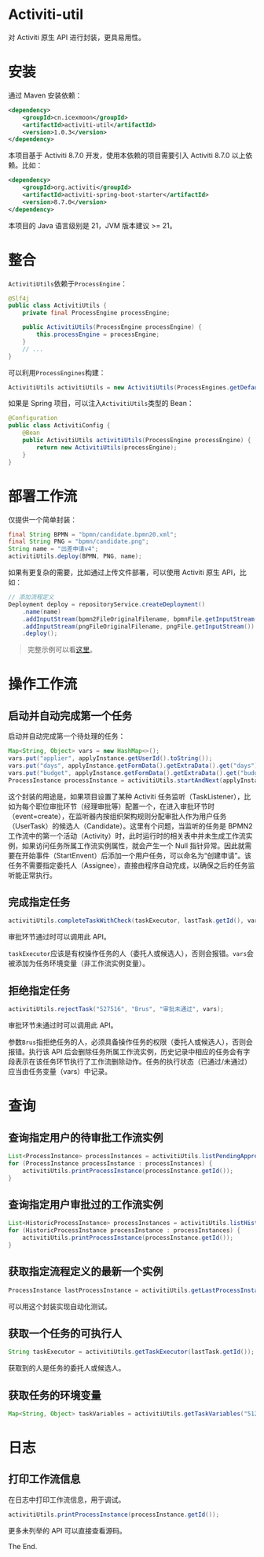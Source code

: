 # Activiti-util
对 Activiti 原生 API 进行封装，更具易用性。

# 安装

通过 Maven 安装依赖：

```xml
<dependency>
    <groupId>cn.icexmoon</groupId>
    <artifactId>activiti-util</artifactId>
    <version>1.0.3</version>
</dependency>
```

本项目基于 Activiti 8.7.0 开发，使用本依赖的项目需要引入 Activiti 8.7.0 以上依赖。比如：

```xml
<dependency>
    <groupId>org.activiti</groupId>
    <artifactId>activiti-spring-boot-starter</artifactId>
    <version>8.7.0</version>
</dependency>
```

本项目的 Java 语言级别是 21，JVM 版本建议 >= 21。

# 整合

`ActivitiUtils`依赖于`ProcessEngine`：

```java
@Slf4j
public class ActivitiUtils {
    private final ProcessEngine processEngine;

    public ActivitiUtils(ProcessEngine processEngine) {
        this.processEngine = processEngine;
    }
    // ...
}
```

可以利用`ProcessEngines`构建：

```java
ActivitiUtils activitiUtils = new ActivitiUtils(ProcessEngines.getDefaultProcessEngine());
```

如果是 Spring 项目，可以注入`ActivitiUtils`类型的 Bean：

```java
@Configuration
public class ActivitiConfig {
    @Bean
    public ActivitiUtils activitiUtils(ProcessEngine processEngine) {
        return new ActivitiUtils(processEngine);
    }
}
```

# 部署工作流

仅提供一个简单封装：

```java
final String BPMN = "bpmn/candidate.bpmn20.xml";
final String PNG = "bpmn/candidate.png";
String name = "出差申请v4";
activitiUtils.deploy(BPMN, PNG, name);
```

如果有更复杂的需要，比如通过上传文件部署，可以使用 Activiti 原生 API，比如：

```java
// 添加流程定义
Deployment deploy = repositoryService.createDeployment()
    .name(name)
    .addInputStream(bpmn2FileOriginalFilename, bpmnFile.getInputStream())
    .addInputStream(pngFileOriginalFilename, pngFile.getInputStream())
    .deploy();
```

> 完整示例可以看[这里](https://github.com/icexmoon/learn-activiti/blob/main/ch4/oa-service/src/main/java/cn/icexmoon/oaservice/service/impl/ProcessDefinitionServiceImpl.java#L130)。

# 操作工作流

## 启动并自动完成第一个任务

启动并自动完成第一个待处理的任务：

```java
Map<String, Object> vars = new HashMap<>();
vars.put("applier", applyInstance.getUserId().toString());
vars.put("days", applyInstance.getFormData().getExtraData().get("days"));
vars.put("budget", applyInstance.getFormData().getExtraData().get("budget")); 
ProcessInstance processInstance = activitiUtils.startAndNext(applyInstance.getProcessKey(), applyInstance.getId(), vars);
```

这个封装的用途是，如果项目设置了某种 Activiti 任务监听（TaskListener），比如为每个职位审批环节（经理审批等）配置一个，在进入审批环节时（event=create），在监听器内按组织架构规则分配审批人作为用户任务（UserTask）的候选人（Candidate）。这里有个问题，当监听的任务是 BPMN2 工作流中的第一个活动（Activity）时，此时运行时的相关表中并未生成工作流实例，如果访问任务所属工作流实例属性，就会产生一个 Null 指针异常。因此就需要在开始事件（StartEnvent）后添加一个用户任务，可以命名为“创建申请”。该任务不需要指定委托人（Assignee），直接由程序自动完成，以确保之后的任务监听能正常执行。

## 完成指定任务

```java
activitiUtils.completeTaskWithCheck(taskExecutor, lastTask.getId(), vars);
```

审批环节通过时可以调用此 API。

`taskExecutor`应该是有权操作任务的人（委托人或候选人），否则会报错。`vars`会被添加为任务环境变量（非工作流实例变量）。

## 拒绝指定任务

```java
activitiUtils.rejectTask("527516", "Brus", "审批未通过", vars);
```

审批环节未通过时可以调用此 API。

参数`Brus`指拒绝任务的人，必须具备操作任务的权限（委托人或候选人），否则会报错。执行该 API 后会删除任务所属工作流实例，历史记录中相应的任务会有字段表示在该任务环节执行了工作流删除动作。任务的执行状态（已通过/未通过）应当由任务变量（vars）中记录。

# 查询

## 查询指定用户的待审批工作流实例

```java
List<ProcessInstance> processInstances = activitiUtils.listPendingApprovalProcessInstances("Jack");
for (ProcessInstance processInstance : processInstances) {
    activitiUtils.printProcessInstance(processInstance.getId());
}
```

## 查询指定用户审批过的工作流实例

```java
List<HistoricProcessInstance> processInstances = activitiUtils.listHistoricProcessInstances("ZhangSan", null, null);
for (HistoricProcessInstance processInstance : processInstances) {
    activitiUtils.printProcessInstance(processInstance.getId());
}
```

## 获取指定流程定义的最新一个实例

```java
ProcessInstance lastProcessInstance = activitiUtils.getLastProcessInstance("travel_apply");
```

可以用这个封装实现自动化测试。

## 获取一个任务的可执行人

```java
String taskExecutor = activitiUtils.getTaskExecutor(lastTask.getId());
```

获取到的人是任务的委托人或候选人。

## 获取任务的环境变量

```java
Map<String, Object> taskVariables = activitiUtils.getTaskVariables("512508");
```

# 日志

## 打印工作流信息

在日志中打印工作流信息，用于调试。

```java
activitiUtils.printProcessInstance(processInstance.getId());
```

更多未列举的 API 可以直接查看源码。

The End.